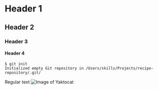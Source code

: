 # Header 1
## Header 2
### Header 3
#### Header 4

```
$ git init
Initialized empty Git repository in /Users/skills/Projects/recipe-repository/.git/
```
Regular text
![Image of Yaktocat](https://octodex.github.com/images/yaktocat.png)
